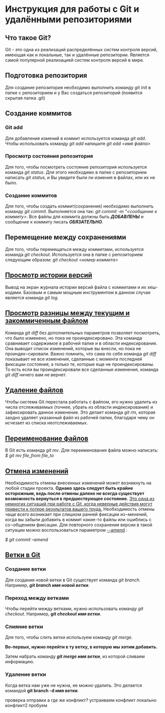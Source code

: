 # Инструкция для работы с Git и удалёнными репозиториями

## Что такое Git?
Git - это одна из реализаций распределённых систем контроля версий, имеющая как и локальные, так и удалённые репозитории. Является самой популярной реализацией систем контроля версий в мире.

## Подготовка репозитория
Для создание репозитория необходимо выполнить команду *git init* в папке с репозиторием и у Вас создаться репозиторий (появится скрытая папка .git)

## Создание коммитов

### Git add
Для добавления измений в коммит используется команда *git add*. Чтобы использовать команду *git add* напишите *git add <имя файла>*

### Просмотр состояния репозитория
Для того, чтобы посмотреть состояние репозитория используется команда *git status*. Для этого необходимо в папке с репозиторием написать *git status*, и Вы увидите были ли измения в файлах, или их не было.

### Создание коммитов
Для того, чтобы создать коммит(сохранение) необходимо выполнить команду *git commit*. Выполняется она так: *git commit -m "<сообщение к коммиту>*. Все файлы для коммита должны быть ***ДОБАВЛЕНЫ*** и сообщение к коммиту писать ***ОБЯЗАТЕЛЬНО***.

## Перемещение между сохранениями
Для того, чтобы перемещаться между коммитами, используется команда *git checkout*. Используется она в папке с репозиторием следующим образом: *git checkout <номер коммита>*

## <u>Просмотр истории версий</u>

Вывод на экран журнала истории версий файла с коммитами и их хеш-кодами.  Базовым и самым мощным инструментом в данном случае является команда *git log*.

## <u>Просмотр разницы между текущим и закоммиченным файлом </u>

Команда *git diff* без дополнительных параметров позволяет посмотреть, что было изменено, но пока не проиндексировано.
Эта команда сравнивает содержимое в рабочей папке и в области индексирования. Она выводит список изменений, которые вы внесли, но пока не проиндек¬сировали.
Важно помнить, что сама по себе команда *git diff* показывает не все изменения, сделанные с момента последней фиксации состояния, а только те, которые еще не проиндексированы. То есть если вы проиндексировали все сделанные изменения, команда *git diff* ничего вам не вернет.

## <u> Удаление файлов </u>

Чтобы система Git перестала работать с файлом, его нужно удалить из числа отслеживаемых (точнее, убрать из области индексирования) и зафиксировать данное изменение. Это делает команда *git rm*, которая заодно удаляет указанный файл из рабочей папки, благодаря чему он исчезает из списка неотслеживаемых.

## <u> Переименование файлов </u>

В Git есть команда *git mv*. Для переименования файла можно написать:
*$ git mv file_from file_to*

## <u> Отмена изменений </u>
Необходимость отмены внесенных изменений может возникнуть на любой стадии проекта. **Однако здесь следует быть крайне осторожным, ведь после отмены далеко не всегда существует возможность вернуться в предшествующее состояние.** <u>Это одна из немногих ситуаций при работе с Git, когда неверные действия могут привести к потере результатов вашего труда.</u>
Необходимость отмены чаще всего возникает при слишком ранней фиксации из¬менений, когда вы забыли добавить в коммит какие-то файлы или ошиблись с со¬общением фиксации. Для повторного сохранения версии в такой ситуации можно воспользоваться параметром <u> --amend</u> :

*$ git commit –amend*

## <u> Ветки в Git </u>

### Создание ветки

Для создания новой ветки в Git существует команда *git branch.* Например, *__git branch имя новой ветки__*.

### Переход между ветками

Чтобы перейти между ветками, нужно использовать команду *git checkout*. Например, *__git checkout имя ветки__*.

### Слияние ветки

Для того, чтобы слить ветки используем команду *git merge*. 

**Во-первых, нужно перейти в ту ветку, в которую мы хотим добавить.**

Затем набрать команду *__git merge имя ветки__*, из которой сливаем информацию.  

### Удаление ветки

Когда ветка нам уже не нужна, ее можно удалить. Это делается командой **git branch -d имя ветки**.

проверка отправки 
а где же конфликт?
устраиваем конфликт локально конфликт2 пробуем 







